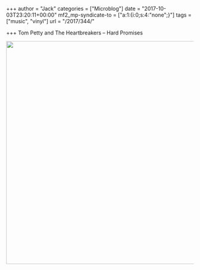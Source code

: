 +++
author = "Jack"
categories = ["Microblog"]
date = "2017-10-03T23:20:11+00:00"
mf2_mp-syndicate-to = ["a:1:{i:0;s:4:\"none\";}"]
tags = ["music", "vinyl"]
url = "/2017/344/"

+++
Tom Petty and The Heartbreakers &#8211; Hard Promises

<img src="/img/2017/10/073bdd55bf0e4435820bc11b5ed06968.jpg" width="600" height="600" />
